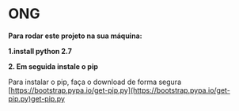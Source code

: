 # ONG
**Para rodar este projeto na sua máquina:**

**1.install python 2.7**


**2. Em seguida instale o pip**

Para instalar o pip, faça o download de forma segura [https://bootstrap.pypa.io/get-pip.py](https://bootstrap.pypa.io/get-pip.py)get-pip.py

